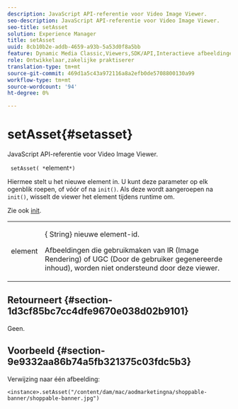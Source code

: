 ```yaml
---
description: JavaScript API-referentie voor Video Image Viewer.
seo-description: JavaScript API-referentie voor Video Image Viewer.
seo-title: setAsset
solution: Experience Manager
title: setAsset
uuid: 8cb10b2e-addb-4659-a93b-5a53d0f8a5bb
feature: Dynamic Media Classic,Viewers,SDK/API,Interactieve afbeeldingen
role: Ontwikkelaar,zakelijke praktiserer
translation-type: tm+mt
source-git-commit: 469d1a5c43a972116a8a2efb0de5708800130a99
workflow-type: tm+mt
source-wordcount: '94'
ht-degree: 0%

---
```



# setAsset{#setasset}

JavaScript API-referentie voor Video Image Viewer.

` setAsset( *`element`*)`

Hiermee stelt u het nieuwe element in. U kunt deze parameter op elk ogenblik roepen, of vóór of na `init()`. Als deze wordt aangeroepen na `init()`, wisselt de viewer het element tijdens runtime om.

Zie ook [init](../../../c-html5-aem-asset-viewers/c-html5-aem-interactive-images/c-html5-aem-interactive-image-javascriptapiref/r-html5-aem-int-image-viewer-javascriptapiref-init.md#reference-aee94dd92a28410784f7a1792e28683b).

<table id="table_896DFF34A68A403DB93A6D597461A573"> 
 <tbody> 
  <tr> 
   <td colname="col1"> <p> <span class="codeph"> <span class="varname"> element</span> </span> </p> </td> 
   <td colname="col2"> <p>{<span class="codeph"> String</span>} nieuwe element-id. </p> <p>Afbeeldingen die gebruikmaken van IR (Image Rendering) of UGC (Door de gebruiker gegenereerde inhoud), worden niet ondersteund door deze viewer. </p> </td> 
  </tr> 
 </tbody> 
</table>

## Retourneert {#section-1d3cf85bc7cc4dfe9670e038d02b9101}

Geen.

## Voorbeeld {#section-9e9332aa86b74a5fb321375c03fdc5b3}

Verwijzing naar één afbeelding:

```
<instance>.setAsset("/content/dam/mac/aodmarketingna/shoppable-banner/shoppable-banner.jpg")
```

